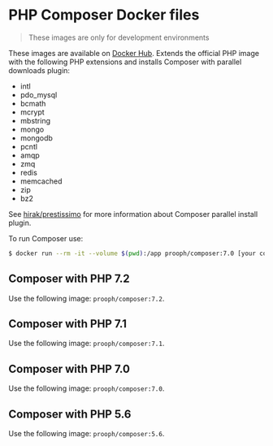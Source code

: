 # PHP Composer Docker files

> These images are only for development environments

These images are available on [Docker Hub](https://hub.docker.com/r/prooph/composer/).
Extends the official PHP image with the following PHP extensions and installs Composer with parallel downloads plugin:

* intl 
* pdo_mysql
* bcmath
* mcrypt
* mbstring
* mongo
* mongodb
* pcntl
* amqp
* zmq
* redis
* memcached
* zip
* bz2

See [hirak/prestissimo](https://github.com/hirak/prestissimo) for more information about Composer parallel 
install plugin.

To run Composer use:

```bash
$ docker run --rm -it --volume $(pwd):/app prooph/composer:7.0 [your composer command]
```

## Composer with PHP 7.2
Use the following image: `prooph/composer:7.2`.

## Composer with PHP 7.1
Use the following image: `prooph/composer:7.1`.

## Composer with PHP 7.0
Use the following image: `prooph/composer:7.0`.

## Composer with PHP 5.6
Use the following image: `prooph/composer:5.6`.
